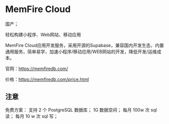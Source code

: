 # MemFire Cloud

国产；

轻松构建小程序、Web网站、移动应用

MemFire Cloud应用开发服务，采用开源的Supabase，兼容国内开发生态，内置通用服务，简单易学，加速小程序/移动应用/WEB网站的开发，降低开发/运维成本。

官网：https://memfiredb.com/

价格：https://memfiredb.com/price.html

## 注意

免费方案：
支持 2 个 PostgreSQL 数据库；
1G 数据空间；
每月 100w 次 sql 读；
每月 10 w 次 sql 写；
